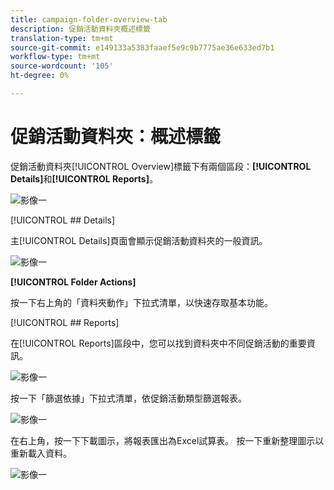 ```yaml
---
title: campaign-folder-overview-tab
description: 促銷活動資料夾概述標籤
translation-type: tm+mt
source-git-commit: e149133a5383faaef5e9c9b7775ae36e633ed7b1
workflow-type: tm+mt
source-wordcount: '105'
ht-degree: 0%

---
```



# 促銷活動資料夾：概述標籤

促銷活動資料夾[!UICONTROL Overview]標籤下有兩個區段：**[!UICONTROL Details]**&#x200B;和&#x200B;**[!UICONTROL Reports]**。

![影像一](/help/sky/assets/campaign-folders/campaign-folder-overview-tab/campaign-folder-overview-tab-1.png)

[!UICONTROL ## Details]

主[!UICONTROL Details]頁面會顯示促銷活動資料夾的一般資訊。

![影像一](/help/sky/assets/campaign-folders/campaign-folder-overview-tab/campaign-folder-overview-tab-2.png)

**[!UICONTROL Folder Actions]**

按一下右上角的「資料夾動作」下拉式清單，以快速存取基本功能。

[!UICONTROL ## Reports]

在[!UICONTROL Reports]區段中，您可以找到資料夾中不同促銷活動的重要資訊。

![影像一](/help/sky/assets/campaign-folders/campaign-folder-overview-tab/campaign-folder-overview-tab-3.png)

按一下「篩選依據」下拉式清單，依促銷活動類型篩選報表。

![影像一](/help/sky/assets/campaign-folders/campaign-folder-overview-tab/campaign-folder-overview-tab-4.png)

在右上角，按一下下載圖示，將報表匯出為Excel試算表。 按一下重新整理圖示以重新載入資料。

![影像一](/help/sky/assets/campaign-folders/campaign-folder-overview-tab/campaign-folder-overview-tab-5.png)
